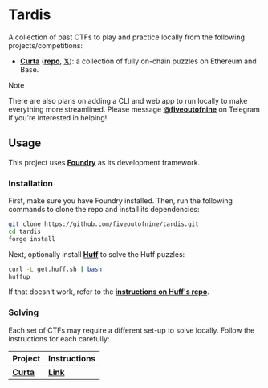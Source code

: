 # Tardis

A collection of past CTFs to play and practice locally from the following projects/competitions:

- [**Curta**](https://curta.wtf) ([**repo**](https://github.com/waterfall-mkt/curta), [**𝕏**](https://x.com/curta_ctf)): a collection of fully on-chain puzzles on Ethereum and Base.

> [!NOTE]
> There are also plans on adding a CLI and web app to run locally to make everything more streamlined.
> Please message [**@fiveoutofnine**](https://t.me/fiveoutofnine) on Telegram if you're interested in helping!

## Usage

This project uses [**Foundry**](https://github.com/foundry-rs/foundry) as its development framework.

### Installation

First, make sure you have Foundry installed. Then, run the following commands to clone the repo and install its dependencies:

```sh
git clone https://github.com/fiveoutofnine/tardis.git
cd tardis
forge install
```

Next, optionally install [**Huff**](https://github.com/huff-language/huff-rs) to solve the Huff puzzles:

```sh
curl -L get.huff.sh | bash
huffup
```

If that doesn't work, refer to the [**instructions on Huff's repo**](https://github.com/huff-language/huff-rs#installation).

### Solving

Each set of CTFs may require a different set-up to solve locally. Follow the instructions for each carefully:

| Project                        | Instructions                      |
| ------------------------------ | --------------------------------- |
| [**Curta**](https://curta.wtf) | [**Link**](./src/curta/README.md) |
